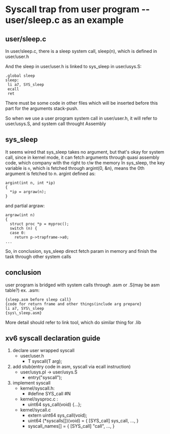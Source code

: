 # Syscall trap from user program --user/sleep.c as an example
## user/sleep.c
In user/sleep.c, there is a sleep system call, sleep(n), which is defined in user/user.h

And the sleep in user/user.h is linked to sys\_sleep in user/usys.S:
```
.global sleep
sleep:
 li a7, SYS_sleep
 ecall
 ret
```
There must be some code in other files which will be inserted before this part for the arguments stack-push.

So when we use a user program system call in user/user.h, it will refer to user/usys.S, and system call throught Assembly


## sys\_sleep
It seems wired that sys\_sleep takes no argument, but that's okay for system call, since in kernel mode, it can fetch arguments through quasi assembly code, which company with the right to r/w the memory
In sys\_sleep, the key variable is `n`, which is fetched through argint(0, &n), means the 0th argument is fetched to n. argint defined as:
```
argint(int n, int *ip)
{
  *ip = argraw(n);
}
```
and partial argraw:
```
argraw(int n)
{
  struct proc *p = myproc();
  switch (n) {
  case 0:
    return p->trapframe->a0;
...
```
So, in conclusion, sys\_sleep direct fetch param in memory and finish the task through other system calls

## conclusion
user program is bridged with system calls through .asm or .S(may be asm table?) 
ex. .asm:
```
{sleep.asm before sleep call}
{code for return frame and other things(include arg prepare}
li a7, SYS\_sleep
{sys\_sleep.asm}
```
More detail should refer to link tool, which do similar thing for .lib

## xv6 syscall declaration guide
1. declare user wrapped syscall
	- user/user.h
		- T syscall(T arg);
2. add stub(entry code in asm, syscall via ecall instruction)
	- user/usys.pl -> user/usys.S
		- entry("syscall");
3. implement syscall
	- kernel/syscall.h:
		- #define SYS\_call #N
	- kernel/sysproc.c :
		- uint64 sys\_call(void) {...};
	- kernel/sycall.c
		- extern uint64 sys\_call(void);
		- uint64 (\*syscalls[])(void) = {
			[SYS\_call] sys\_call,
			...,
			}
		- syscall\_names[] = {
			[SYS\_call] "call",
			...,
			}
